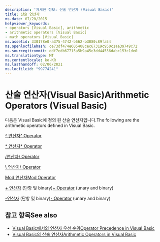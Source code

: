 ```yaml
---
description: '자세한 정보: 산술 연산자 (Visual Basic)'
title: 산술 연산자
ms.date: 07/20/2015
helpviewer_keywords:
- operators [Visual Basic], arithmetic
- arithmetic operators [Visual Basic]
- math operators [Visual Basic]
ms.assetid: 330178e0-a375-4742-b662-b3080c89fa54
ms.openlocfilehash: ce73df474e605408cec67319c950c1aa39749c72
ms.sourcegitcommit: ddf7edb67715a5b9a45e3dd44536dabc153c1de0
ms.translationtype: MT
ms.contentlocale: ko-KR
ms.lasthandoff: 02/06/2021
ms.locfileid: "99774241"
---
```

# <a name="arithmetic-operators-visual-basic"></a><span data-ttu-id="76182-103">산술 연산자(Visual Basic)</span><span class="sxs-lookup"><span data-stu-id="76182-103">Arithmetic Operators (Visual Basic)</span></span>

<span data-ttu-id="76182-104">다음은 Visual Basic에 정의 된 산술 연산자입니다.</span><span class="sxs-lookup"><span data-stu-id="76182-104">The following are the arithmetic operators defined in Visual Basic.</span></span>  
  
 [<span data-ttu-id="76182-105">^ 연산자</span><span class="sxs-lookup"><span data-stu-id="76182-105">^ Operator</span></span>](exponentiation-operator.md)  
  
 [<span data-ttu-id="76182-106">\* 연산자</span><span class="sxs-lookup"><span data-stu-id="76182-106">\* Operator</span></span>](multiplication-operator.md)  
  
 [<span data-ttu-id="76182-107">/연산자</span><span class="sxs-lookup"><span data-stu-id="76182-107">/ Operator</span></span>](floating-point-division-operator.md)  
  
 [<span data-ttu-id="76182-108">\ 연산자</span><span class="sxs-lookup"><span data-stu-id="76182-108">\ Operator</span></span>](integer-division-operator.md)  
  
 [<span data-ttu-id="76182-109">Mod 연산자</span><span class="sxs-lookup"><span data-stu-id="76182-109">Mod Operator</span></span>](mod-operator.md)  
  
 <span data-ttu-id="76182-110">[+ 연산자](addition-operator.md) (단항 및 binary)</span><span class="sxs-lookup"><span data-stu-id="76182-110">[+ Operator](addition-operator.md) (unary and binary)</span></span>  
  
 <span data-ttu-id="76182-111">[-연산자](subtraction-operator.md) (단항 및 binary)</span><span class="sxs-lookup"><span data-stu-id="76182-111">[- Operator](subtraction-operator.md) (unary and binary)</span></span>  
  
## <a name="see-also"></a><span data-ttu-id="76182-112">참고 항목</span><span class="sxs-lookup"><span data-stu-id="76182-112">See also</span></span>

- [<span data-ttu-id="76182-113">Visual Basic에서의 연산자 우선 순위</span><span class="sxs-lookup"><span data-stu-id="76182-113">Operator Precedence in Visual Basic</span></span>](operator-precedence.md)
- [<span data-ttu-id="76182-114">Visual Basic의 산술 연산자</span><span class="sxs-lookup"><span data-stu-id="76182-114">Arithmetic Operators in Visual Basic</span></span>](../../programming-guide/language-features/operators-and-expressions/arithmetic-operators.md)
